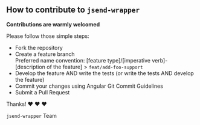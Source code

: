 ## How to contribute to `jsend-wrapper`

**Contributions are warmly welcomed**

Please follow those simple steps:
- Fork the repository
- Create a feature branch  
Preferred name convention: [feature type]/[imperative verb]-[description of the feature] > `feat/add-foo-support`
- Develop the feature AND write the tests (or write the tests AND develop the feature)
- Commit your changes using Angular Git Commit Guidelines
- Submit a Pull Request

Thanks! :heart: :heart: :heart:

`jsend-wrapper` Team

